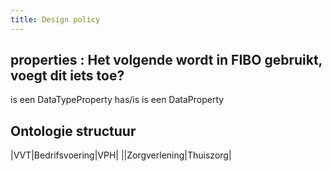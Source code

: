 ```yaml
---
title: Design policy
---
```


## properties : Het volgende wordt in FIBO gebruikt, voegt dit iets toe?
  <prop> is een DataTypeProperty
  has/is<prop> is een DataProperty
## Ontologie structuur
|VVT|Bedrifsvoering|VPH|
||Zorgverlening|Thuiszorg|
##
